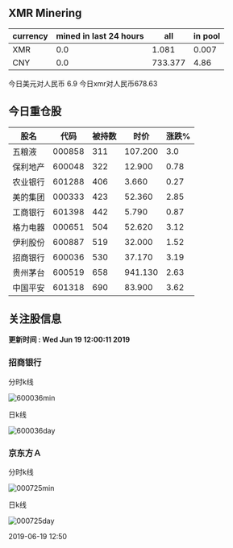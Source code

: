 ## XMR Minering

|currency|mined in last 24 hours|all|in pool|
|---|---|---|---|
|XMR|0.0|1.081|0.007|
|CNY|0.0|733.377|4.86|

今日美元对人民币 6.9	今日xmr对人民币678.63


## 今日重仓股 

|股名|代码|被持数|时价|涨跌%|
|---|---|---|---|---|
|五粮液|000858|311|107.200|3.0|
|保利地产|600048|322|12.900|0.78|
|农业银行|601288|406|3.660|0.27|
|美的集团|000333|423|52.360|2.85|
|工商银行|601398|442|5.790|0.87|
|格力电器|000651|504|52.620|3.12|
|伊利股份|600887|519|32.000|1.52|
|招商银行|600036|530|37.170|3.19|
|贵州茅台|600519|658|941.130|2.63|
|中国平安|601318|690|83.900|3.62|

## 关注股信息
**更新时间 : Wed Jun 19 12:00:11 2019**
### 招商银行 
分时k线

![600036min](http://image.sinajs.cn/newchart/min/n/sh600036.gif)

日k线

![600036day](http://image.sinajs.cn/newchart/daily/n/sh600036.gif)

### 京东方Ａ 
分时k线

![000725min](http://image.sinajs.cn/newchart/min/n/sz000725.gif)

日k线

![000725day](http://image.sinajs.cn/newchart/daily/n/sz000725.gif)

2019-06-19 12:50